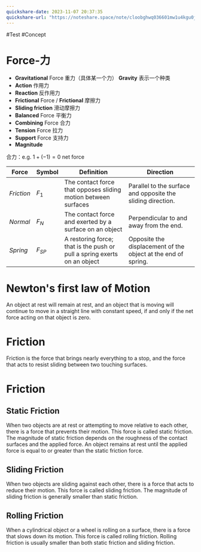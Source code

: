 ```yaml
---
quickshare-date: 2023-11-07 20:37:35
quickshare-url: "https://noteshare.space/note/cloobghwq036601mw1u4kgu0j#SYKILF++zthzHehiu4QbrCsSDkFaJy+/Cpx+6yFZ4Lo"
---
```

#Test #Concept 
# Force-力
- **Gravitational** Force 重力（具体某一个力）
	**Gravity** 表示一个种类
- **Action** 作用力
- **Reaction** 反作用力
- **Frictional** Force / **Frictional** 摩擦力
- **Sliding friction** 滑动摩擦力
- **Balanced** Force 平衡力
- **Combining** Force 合力
- **Tension** Force 拉力
- **Support** Force 支持力
- **Magnitude**


合力：e.g. $1+(-1)=0$
net force 

|Force|Symbol|Definition|Direction|
|---|---|---|---|
|$Friction$|$F_1$|The contact force that opposes sliding motion between surfaces|Parallel to the surface and opposite the sliding direction.|
|$Normal$|$F_N$|The contact force and exerted by a surface on an object|Perpendicular to and away from the end.|
|$Spring$|$F_{SP}$|A restoring force; that is the push or pull a spring exerts on an object|Opposite the displacement of the object at the end of spring.|

# Newton's first law of Motion
An object at rest will remain at rest, and an object that is moving will continue to move in a straight line with constant speed, if and only if the net force acting on that object is zero.

# Friction
Friction is the force that brings nearly everything to a stop, and the force that acts to resist sliding between two touching surfaces.

# Friction
## Static Friction
When two objects are at rest or attempting to move relative to each other, there is a force that prevents their motion. This force is called static friction. The magnitude of static friction depends on the roughness of the contact surfaces and the applied force. An object remains at rest until the applied force is equal to or greater than the static friction force.
## Sliding Friction
When two objects are sliding against each other, there is a force that acts to reduce their motion. This force is called sliding friction. The magnitude of sliding friction is generally smaller than static friction.

## Rolling Friction
When a cylindrical object or a wheel is rolling on a surface, there is a force that slows down its motion. This force is called rolling friction. Rolling friction is usually smaller than both static friction and sliding friction.



